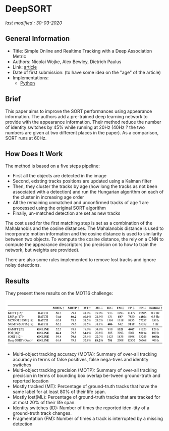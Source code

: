 # DeepSORT 

_last modified : 30-03-2020_

## General Information

- Title: Simple Online and Realtime Tracking with a Deep Association Metric
- Authors: Nicolai Wojke, Alex Bewley, Dietrich Paulus
- Link: [article](https://arxiv.org/abs/1703.07402)
- Date of first submission: (to have some idea on the "age" of the article)
- Implementations:
    - [Python](https://github.com/nwojke/deep_sort)

## Brief

This paper aims to improve the SORT performances using appearance information. The authors add a pre-trained deep learning network to provide with the appearance information.
Their method reduce the number of identity switches by 45% while running at 20Hz (40Hz ? the two numbers are given at two different places in the paper). As a comparison, SORT runs at 60Hz.

## How Does It Work

The method is based on a five steps pipeline:

- First all the objects are detected in the image
- Second, existing tracks positions are updated using a Kalman filter
- Then, they cluster the tracks by age (how long the tracks as not been associated with a detection) and run the Hungarian algorithm on each of the cluster in increasing age order
- All the remaining unmatched and unconfirmed tracks of age 1 are processed using the original SORT algorithm 
- Finally, un-matched detection are set as new tracks

The cost used for the first matching step is set as a combination of the Mahalanobis and the cosine distances. The Mahalanobis distance is used to incorporate motion information and the cosine distance is used to similarity between two objects. To wompute the cosine distance, the rely on a CNN to compute the appearance descriptors (no precision on to how to train the network, but weights are provided).

There are also some rules implemented to remove lost tracks and ignore noisy detections.

## Results

They present there results on the MOT16 challenge:

![results]( https://raw.githubusercontent.com/D3lt4lph4/papers/master/docs/images/tracking/deepsort/results.png "results")

- Multi-object tracking accuracy (MOTA): Summary of over-all tracking accuracy in terms of false positives, false nega-tives and identity switches 
- Multi-object tracking precision (MOTP): Summary of over-all tracking precision in terms of bounding box overlap be-tween ground-truth and reported location
- Mostly  tracked  (MT):  Percentage  of  ground-truth  tracks that have the same label for at least 80% of their life span.
- Mostly lost(ML): Percentage of ground-truth tracks that are tracked for at most 20% of their life span.
- Identity switches (ID): Number of times the reported iden-tity of a ground-truth track changes.
- Fragmentation (FM): Number of times a track is interrupted by a missing detection
